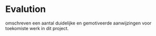 # Evalution

omschreven een aantal duidelijke en gemotiveerde aanwijzingen voor toekomiste werk in dit project. 






